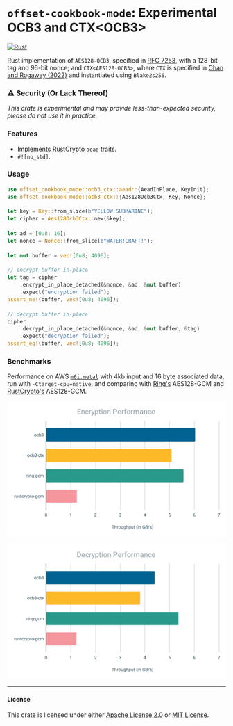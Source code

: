 # `offset-cookbook-mode`: Experimental OCB3 and CTX\<OCB3\>

[![Rust](https://github.com/sgmenda/offset-cookbook-mode/actions/workflows/rust.yml/badge.svg)](https://github.com/sgmenda/offset-cookbook-mode/actions/workflows/rust.yml)

Rust implementation of `AES128-OCB3`, specified in [RFC 7253](https://datatracker.ietf.org/doc/rfc7253/), with a 128-bit tag and 96-bit nonce; and `CTX<AES128-OCB3>`, where `CTX` is specified in [Chan and Rogaway (2022)](https://eprint.iacr.org/2022/1260) and instantiated using `Blake2s256`.

### ⚠️ Security (Or Lack Thereof)

_This crate is experimental and may provide less-than-expected security, please do not use it in practice._

### Features

- Implements RustCrypto [`aead`](https://docs.rs/aead/) traits.
- `#![no_std]`.

### Usage

```rust
use offset_cookbook_mode::ocb3_ctx::aead::{AeadInPlace, KeyInit};
use offset_cookbook_mode::ocb3_ctx::{Aes128Ocb3Ctx, Key, Nonce};

let key = Key::from_slice(b"YELLOW SUBMARINE");
let cipher = Aes128Ocb3Ctx::new(&key);

let ad = [0u8; 16];
let nonce = Nonce::from_slice(b"WATER!CRAFT!");

let mut buffer = vec![0u8; 4096];

// encrypt buffer in-place
let tag = cipher
    .encrypt_in_place_detached(&nonce, &ad, &mut buffer)
    .expect("encryption failed");
assert_ne!(buffer, vec![0u8; 4096]);

// decrypt buffer in-place
cipher
    .decrypt_in_place_detached(&nonce, &ad, &mut buffer, &tag)
    .expect("decryption failed");
assert_eq!(buffer, vec![0u8; 4096]);
```

### Benchmarks

Performance on AWS [`m6i.metal`](https://aws.amazon.com/ec2/instance-types/m6i/) with 4kb input and 16 byte associated data, run with `-Ctarget-cpu=native`, and comparing with [Ring's](https://github.com/briansmith/ring) AES128-GCM and [RustCrypto's](https://github.com/RustCrypto/AEADs/tree/master/aes-gcm) AES128-GCM.

<p align="center">
<img src="assets/enc-perf.svg" alt="Bar chart showing encryption performance in throughput. ocb3 achieves 6.0406 GB/s, ocb3-ctx achieves 5.0753 GB/s, ring-gcm achieves 5.5617 GB/s, and rustcrypto-gcm achieves 1.2381 GB/s.">
</p>

<p align="center">
<img src="assets/dec-perf.svg" alt="Bar chart showing decryption performance in throughput.ocb3 achieves 4.4013 GB/s, ocb3-ctx achieves 3.8026 GB/s, ring-gcm achieves 5.3625 GB/s, and rustcrypto-gcm achieves 1.2370 GB/s.">
</p>

---

#### License

This crate is licensed under either [Apache License 2.0](./LICENSE-Apache) or [MIT License](./LICENSE-MIT).
